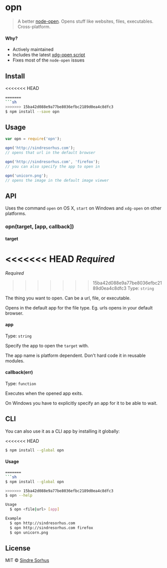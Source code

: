 # opn

> A better [node-open](https://github.com/pwnall/node-open). Opens stuff like websites, files, executables. Cross-platform.


#### Why?

- Actively maintained
- Includes the latest [xdg-open script](http://portland.freedesktop.org/download/)
- Fixes most of the `node-open` issues


## Install

<<<<<<< HEAD
```bash
=======
```sh
>>>>>>> 15ba42d088e9a77be8036efbc2189d0ea4c8dfc3
$ npm install --save opn
```


## Usage

```js
var opn = require('opn');

opn('http://sindresorhus.com');
// opens that url in the default browser

opn('http://sindresorhus.com', 'firefox');
// you can also specify the app to open in

opn('unicorn.png');
// opens the image in the default image viewer
```


## API

Uses the command `open` on OS X, `start` on Windows and `xdg-open` on other platforms.

### opn(target, [app, callback])

#### target

<<<<<<< HEAD
*Required*  
=======
*Required*
>>>>>>> 15ba42d088e9a77be8036efbc2189d0ea4c8dfc3
Type: `string`

The thing you want to open. Can be a url, file, or executable.

Opens in the default app for the file type. Eg. urls opens in your default browser.

#### app

Type: `string`

Specify the app to open the `target` with.

The app name is platform dependent. Don't hard code it in reusable modules.

#### callback(err)

Type: `function`

Executes when the opened app exits.

On Windows you have to explicitly specify an app for it to be able to wait.


## CLI

You can also use it as a CLI app by installing it globally:

<<<<<<< HEAD
```bash
$ npm install --global opn
```

#### Usage

```bash
=======
```sh
$ npm install --global opn
```

```sh
>>>>>>> 15ba42d088e9a77be8036efbc2189d0ea4c8dfc3
$ opn --help

Usage
  $ opn <file|url> [app]

Example
  $ opn http://sindresorhus.com
  $ opn http://sindresorhus.com firefox
  $ opn unicorn.png
```


## License

MIT © [Sindre Sorhus](http://sindresorhus.com)
